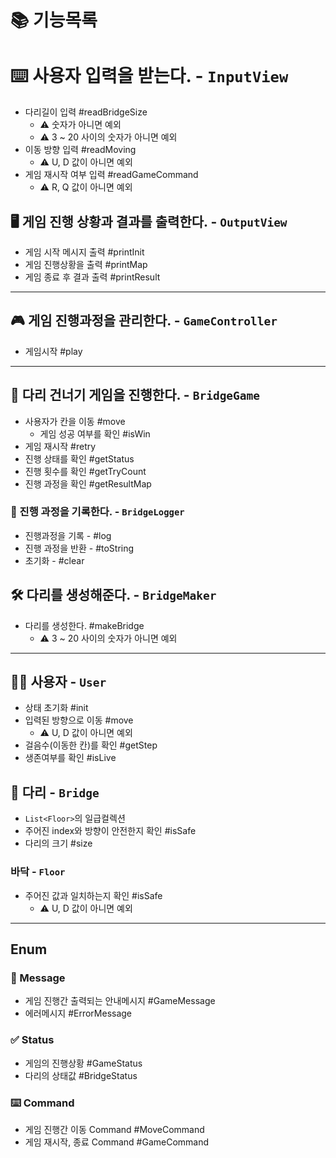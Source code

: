 # 📚 기능목록

# ⌨️ 사용자 입력을 받는다. - `InputView`

- 다리길이 입력 #readBridgeSize
    - ⚠️ 숫자가 아니면 예외
    - ⚠️ 3 ~ 20 사이의 숫자가 아니면 예외
- 이동 방향 입력 #readMoving
    - ⚠️ U, D 값이 아니면 예외
- 게임 재시작 여부 입력 #readGameCommand
    - ⚠️ R, Q 값이 아니면 예외

## 🖥️ 게임 진행 상황과 결과를 출력한다. - `OutputView`

- 게임 시작 메시지 출력 #printInit
- 게임 진행상황을 출력 #printMap
- 게임 종료 후 결과 출력 #printResult

---

## 🎮 게임 진행과정을 관리한다. - `GameController`

- 게임시작 #play

---

## 🏃 다리 건너기 게임을 진행한다. - `BridgeGame`

- 사용자가 칸을 이동 #move
    - 게임 성공 여부를 확인 #isWin
- 게임 재시작 #retry
- 진행 상태를 확인 #getStatus
- 진행 횟수를 확인 #getTryCount
- 진행 과정을 확인 #getResultMap

### 📝 진행 과정을 기록한다. - `BridgeLogger`

- 진행과정을 기록 - #log
- 진행 과정을 반환 - #toString
- 초기화 - #clear

## 🛠️ 다리를 생성해준다. - `BridgeMaker`

- 다리를 생성한다. #makeBridge
    - ⚠️ 3 ~ 20 사이의 숫자가 아니면 예외

---

## 🙋‍♂️ 사용자 - `User`

- 상태 초기화 #init
- 입력된 방향으로 이동 #move
    - ⚠️ U, D 값이 아니면 예외
- 걸음수(이동한 칸)를 확인 #getStep
- 생존여부를 확인 #isLive

## 🌉 다리 - `Bridge`

- `List<Floor>`의 일급컬렉션
- 주어진 index와 방향이 안전한지 확인 #isSafe
- 다리의 크기 #size

### 바닥 - `Floor`

- 주어진 값과 일치하는지 확인 #isSafe
    - ⚠️ U, D 값이 아니면 예외

---

## Enum

### 💬 Message

- 게임 진행간 출력되는 안내메시지 #GameMessage
- 에러메시지 #ErrorMessage

### ✅ Status

- 게임의 진행상황 #GameStatus
- 다리의 상태값 #BridgeStatus

### ⌨️ Command

- 게임 진행간 이동 Command #MoveCommand
- 게임 재시작, 종료 Command #GameCommand